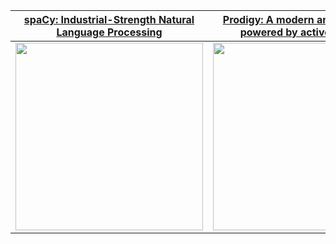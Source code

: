 |                                     [spaCy: Industrial-Strength Natural Language Processing](https://spacy.io)                                      |                                  [Prodigy: A modern annotation tool powered by active learning](https://prodi.gy)                                   |                                      [Tailored Solutions: NLP consulting by spaCy’s core development team](https://explosion.ai/tailored-solutions)                                       |
| :-------------------------------------------------------------------------------------------------------------------------------------------------: | :-------------------------------------------------------------------------------------------------------------------------------------------------: | :-------------------------------------------------------------------------------------------------------------------------------------------------: |
| [<img src="https://github.com/explosion/.github/assets/13643239/21880134-a1a6-417d-80e3-181cdafb691c" width="300" />](https://spacy.io) | [<img src="https://github.com/explosion/.github/assets/13643239/fc525c88-d1ad-4c9d-b53b-5fe2c76e5cc0" width="300" />](https://prodi.gy) | [<img src="https://github.com/explosion/.github/assets/13643239/dbcc13e4-0a9b-4ee6-aa9c-805f475b4dd0" width="300" />](https://explosion.ai/tailored-solutions) |
